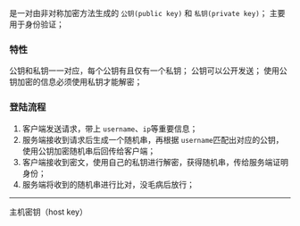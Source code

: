 是一对由非对称加密方法生成的 `公钥(public key)` 和 `私钥(private key)`；
主要用于身份验证；
### 特性
公钥和私钥一一对应，每个公钥有且仅有一个私钥；
公钥可以公开发送；
使用公钥加密的信息必须使用私钥才能解密；
### 登陆流程
1. 客户端发送请求，带上 `username`、`ip`等重要信息；
2. 服务端接收到请求后生成一个随机串，再根据 `username`匹配出对应的公钥，使用公钥加密随机串后回传给客户端；
3. 客户端接收到密文，使用自己的私钥进行解密，获得随机串，传给服务端证明身份；
4. 服务端将收到的随机串进行比对，没毛病后放行；

***
主机密钥（host key）



